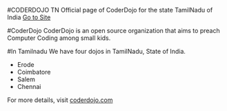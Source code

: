 #CODERDOJO TN
Official page of CoderDojo for the state TamilNadu of India
<a href="index.html">Go to Site</a>

#CoderDojo
CoderDojo is an open source organization that aims to preach Computer Coding among small kids.

#In Tamilnadu
We have four dojos in TamilNadu, State of India.
* Erode
* Coimbatore
* Salem
* Chennai

For more details, visit <a href="zen.coderdojo.com">coderdojo.com</a>
